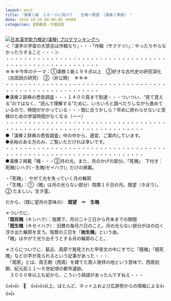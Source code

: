 ```yaml
---
layout: post
title: "漢検１級　２８－②に向けて　　生魄＝既望　（漢検２準拠）　"
date: 2016-10-20 00:00:00 +0900
categories: [類義語・対義語]
---
```


[![](/syuusyuu9701/assets/images/漢検１級-２８－②に向けて-生魄＝既望-（漢検２準拠）--br_c_3028_1.gif)](http://blog.with2.net/link.php?1659096:3028 "日本漢字能力検定(漢検) ブログランキングへ")[日本漢字能力検定(漢検) ブログランキングへ](http://blog.with2.net/link.php?1659096:3028)  
＜「漢字の学習の大禁忌は作輟なり」・・・「作輟（サクテツ）」：やったりやらなかったりすること・・・＞  
・・・・・・・・・・・・・・・・・・・・・・・・・・・・・・・・・・・・・・・・・・・・・・・・・・・・・・・・・  
☆☆☆今年のテーマ：①漢検１級１９９点以上　②好きな古代史の研究深化（古田説の研究）　③（非公開）　☆☆☆　　  
・・・・・・・・・・・・・・・・・・・・・・・・・・・・・・・・・・・・・・・・・・・・・・・・・・・・・・・・・  
●漢検２辞典の悉皆調査・・・１４００頁まで到達・・・ついつい、“見て覚える”のではなく、“読んで理解する”ために、いろいろと調べたりしながら進めているので、時間がかかっている・・・間に合うかしら？早めに終わらせないと受検のための学習時間がなくなる（ーー）  
・・・・・・・・・・・・・・・・・・・・・・・・・・・・・・・・・・・・・・・・・・・・・・・・・・・・・・・・・・・・・・・・・・・  
●「漢検２辞典の悉皆調査」中の中から、適宜、ご案内しています。  
●余裕のある方のみ、ご覧いただければ幸いです。  
・・・・・・・・・・・・・・・・・・・・・・・・・・・・・・・・・・・・・・・・・・・・・・・・・・・・・・・・・・・・・・・・・・・  
●漢検２掲載「魄・・・②月の光。また、月のかげの部分。「死魄」　下付き：死魄(シハク)・生魄(セイハク)」だけの掲載。  
  
・「死魄」： やがて光を失っていく月の輪郭  
・「生魄」：①（魄」は月の光らない部分）陰暦１６日の月。既望（きぼう）。② たましい。生き霊。  
  
だから、（既に望月の意味の）　**既望　＝　生魄**  
  
＊ついでに、  
「**既死魄**（キシハク）：陰暦で、月の二十三日から月末までの期間  
「**既生魄**（キセイハク）：旧暦の毎月六日のこと。月の光らない部分がほの白く浮き出た輪郭を言う。陰暦の三日を「**始生魄**」という由。  
「魄」はやがて光り出そうとする月の輪郭のこと。  
  
＊さらについでに、最近、周原で発見された甲骨文の中にすでに「既魄」「既死魄」などの字が見られるという記事があった・・・.  
　「周原」とは、周王朝（西周）を建てた周人発祥の地という意味で、西周初期、紀元前１１～８世紀頃の都市遺跡。  
　３０００年以上も前から、こういう熟語があったんですねえ・・・  
  
👍👍👍　🐒　👍👍👍以上、ほとんど、ネット上および広辞苑からの情報による👍👍👍  
  
  
  